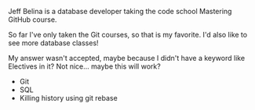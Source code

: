 Jeff Belina is a database developer taking the code school Mastering GitHub course.

So far I've only taken the Git courses, so that is my favorite.  I'd also like to see more database classes!

My answer wasn't accepted, maybe because I didn't have a keyword like Electives in it? Not nice... maybe this will work?

* Git
* SQL
* Killing history using git rebase